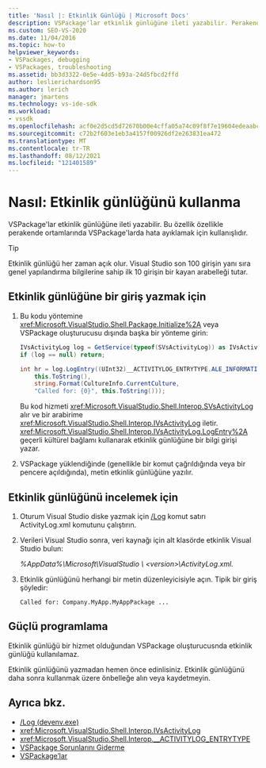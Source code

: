 ```yaml
---
title: 'Nasıl |: Etkinlik Günlüğü | Microsoft Docs'
description: VSPackage'lar etkinlik günlüğüne ileti yazabilir. Perakende ortamlarında VSPackage'larda hata ayıklamak için etkinlik günlüğünü kullanmayı öğrenin.
ms.custom: SEO-VS-2020
ms.date: 11/04/2016
ms.topic: how-to
helpviewer_keywords:
- VSPackages, debugging
- VSPackages, troubleshooting
ms.assetid: bb3d3322-0e5e-4dd5-b93a-24d5fbcd2ffd
author: leslierichardson95
ms.author: lerich
manager: jmartens
ms.technology: vs-ide-sdk
ms.workload:
- vssdk
ms.openlocfilehash: acf0e2d5cd5d72670b00e4cffa05a74c09f8f7e19604edeaabcc82ce834c0afe
ms.sourcegitcommit: c72b2f603e1eb3a4157f00926df2e263831ea472
ms.translationtype: MT
ms.contentlocale: tr-TR
ms.lasthandoff: 08/12/2021
ms.locfileid: "121401589"
---
```

# <a name="how-to-use-the-activity-log"></a>Nasıl: Etkinlik günlüğünü kullanma
VSPackage'lar etkinlik günlüğüne ileti yazabilir. Bu özellik özellikle perakende ortamlarında VSPackage'larda hata ayıklamak için kullanışlıdır.

> [!TIP]
> Etkinlik günlüğü her zaman açık olur. Visual Studio son 100 girişin yanı sıra genel yapılandırma bilgilerine sahip ilk 10 girişin bir kayan arabelleği tutar.

## <a name="to-write-an-entry-to-the-activity-log"></a>Etkinlik günlüğüne bir giriş yazmak için

1. Bu kodu yöntemine <xref:Microsoft.VisualStudio.Shell.Package.Initialize%2A> veya VSPackage oluşturucusu dışında başka bir yönteme girin:

    ```csharp
    IVsActivityLog log = GetService(typeof(SVsActivityLog)) as IVsActivityLog;
    if (log == null) return;

    int hr = log.LogEntry((UInt32)__ACTIVITYLOG_ENTRYTYPE.ALE_INFORMATION,
        this.ToString(),
        string.Format(CultureInfo.CurrentCulture,
        "Called for: {0}", this.ToString()));
    ```

     Bu kod hizmeti <xref:Microsoft.VisualStudio.Shell.Interop.SVsActivityLog> alır ve bir arabirime <xref:Microsoft.VisualStudio.Shell.Interop.IVsActivityLog> iletir. <xref:Microsoft.VisualStudio.Shell.Interop.IVsActivityLog.LogEntry%2A> geçerli kültürel bağlamı kullanarak etkinlik günlüğüne bir bilgi girişi yazar.

2. VSPackage yüklendiğinde (genellikle bir komut çağrıldığında veya bir pencere açıldığında), metin etkinlik günlüğüne yazılır.

## <a name="to-examine-the-activity-log"></a>Etkinlik günlüğünü incelemek için

1. Oturum Visual Studio diske yazmak için [/Log](../ide/reference/log-devenv-exe.md) komut satırı ActivityLog.xml komutunu çalıştırın.

2. Verileri Visual Studio sonra, veri kaynağı için alt klasörde etkinlik Visual Studio bulun:

   <em> *%AppData%</em>\Microsoft\VisualStudio \\ \<version>\ActivityLog.xml.*

3. Etkinlik günlüğünü herhangi bir metin düzenleyicisiyle açın. Tipik bir giriş şöyledir:

   ```
   Called for: Company.MyApp.MyAppPackage ...
   ```

## <a name="robust-programming"></a>Güçlü programlama

Etkinlik günlüğü bir hizmet olduğundan VSPackage oluşturucusnda etkinlik günlüğü kullanılamaz.

Etkinlik günlüğünü yazmadan hemen önce edinlisiniz. Etkinlik günlüğünü daha sonra kullanmak üzere önbelleğe alın veya kaydetmeyin.

## <a name="see-also"></a>Ayrıca bkz.

- [/Log (devenv.exe)](../ide/reference/log-devenv-exe.md)
- <xref:Microsoft.VisualStudio.Shell.Interop.IVsActivityLog>
- <xref:Microsoft.VisualStudio.Shell.Interop.__ACTIVITYLOG_ENTRYTYPE>
- [VSPackage Sorunlarını Giderme](../extensibility/troubleshooting-vspackages.md)
- [VSPackage’lar](../extensibility/internals/vspackages.md)
